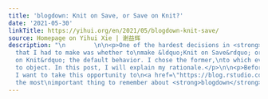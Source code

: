 ```yaml
---
title: 'blogdown: Knit on Save, or Save on Knit?'
date: '2021-05-30'
linkTitle: https://yihui.org/en/2021/05/blogdown-knit-save/
source: Homepage on Yihui Xie | 谢益辉
description: "\n        \n\n<p>One of the hardest decisions in <strong>blogdown</strong>
  that I had to make was whether to\nmake &ldquo;Knit on Save&rdquo; or &ldquo;Save
  on Knit&rdquo; the default behavior. I chose the former,\nto which everyone seemed
  to object. In this post, I will explain my rationale.</p>\n\n<p>Before I start,
  I want to take this opportunity to\n<a href=\"https://blog.rstudio.com/2021/01/18/blogdown-v1.0/\">reemphasize</a>
  the most\nimportant thing to remember about <strong>blogdown</strong>, even "
---
```

